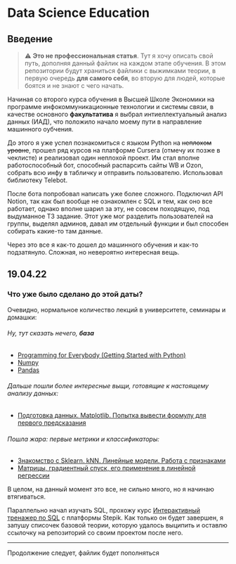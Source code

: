 # Data Science Education
## Введение

> :warning: **Это не профессиональная статья**. Тут я хочу описать свой путь, дополняя данный файлик на каждом этапе обучения. В этом репозитории будут храниться файлики с выжимками теории, в первую очередь **для самого себя**, во вторую для людей, которые боятся и не знают с чего начать.

Начиная со второго курса обучения в Высшей Школе Экономики на программе инфокоммуникационные технологии и системы связи, в качестве основного **факультатива** я выбрал интиеллектуальный анализ данных (ИАД), что положило начало моему пути в направление машинного оубчения.

До этого я уже успел познакомиться с языком Python на ~~неплохом уровне~~, прошел ряд курсов на платформе Cursera (отмечу их позже в чеклисте) и реализовал один неплохой проект. Им стал вполне работоспособный бот, способный распарсить сайты WB и Ozon, собрать всю инфу в табличку и отправить пользователю. Использовал библиотеку Telebot.

После бота попробовал написать уже более сложного. Подключил API Notion, так как был вообще не ознакомлен с SQL и тем, как оно все работает, однако вполне шарил за эту, не совсем походящую, под выдуманное ТЗ задание. Этот уже мог разделить пользователей на группы, выделял админов, давал им отдельный функции и был способен собирать какие-то там данные.

Через это все я как-то дошел до машинного обучения и как-то подзатянуло. Сложная, но невероятно интересная вещь.

## 19.04.22
### Что уже было сделано до этой даты? 

Очевидно, нормальное количество лекций в университете, семинары и домашки:
###### Ну, тут сказать нечего, **база**
+ [Programming for Everybody (Getting Started with Python)](https://www.coursera.org/programs/hse-corona-response-5-humnb?authProvider=hse&collectionId=Ecid9&productId=7A1yFTaREeWWBQrVFXqd1w&productType=course&showMiniModal=true)
+ [Numpy](https://github.com/AndreyTss/Machine_Learning_Education/blob/master/Machine_Learning/HW_01/hw01-numpy_solved.ipynb/)
+ [Pandas](https://github.com/AndreyTss/Machine_Learning_Education/blob/master/Machine_Learning/HW_02/hw02_pandas_solved.ipynb/)

###### Дальше пошли более интересные выщи, готовящие к настоящему анализу данных:
+ [Подготовка данных. Matplotlib. Попытка вывести формулу для первого предсказания](https://github.com/AndreyTss/Machine_Learning_Education/blob/master/Machine_Learning/HW_03/hw03-EDA_solved.ipynb/)

###### Пошла жара: первые метрики и классификаторы:
+ [Знакомство с Sklearn. kNN. Линейные модели. Работа с признаками](https://github.com/AndreyTss/Machine_Learning_Education/blob/master/Machine_Learning/HW_04/hw04-sklearn-knn-linreg_solved.ipynb/)
+ [Матрицы, градиентный спуск, его применение в линейной регрессии](https://github.com/AndreyTss/Machine_Learning_Education/blob/master/Machine_Learning/HW_05/hw05_gd_solved.ipynb/)

В целом, на данный момент это все, не сильно много, но я начинаю втягиваться.

Параллельно начал изучать SQL, прохожу курс [Интерактивный тренажер по SQL](https://stepik.org/course/63054/syllabus) с платформы Stepik. Как только он будет завершен, я запушу списочек базовой теории, которую удалось выципить и оставлю ссылочку на репозиторий со своим проектом после него.

------------------------------------------------------------------------------------
Продолжение следует, файлик будет пополняться
